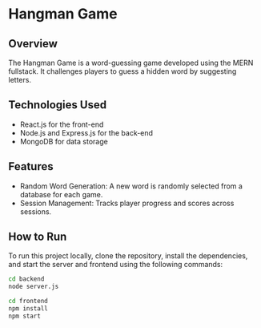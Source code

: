 # Hangman Game

## Overview
The Hangman Game is a word-guessing game developed using the MERN fullstack. It challenges players to guess a hidden word by suggesting letters.

## Technologies Used
- React.js for the front-end
- Node.js and Express.js for the back-end
- MongoDB for data storage

## Features
- Random Word Generation: A new word is randomly selected from a database for each game.
- Session Management: Tracks player progress and scores across sessions.

## How to Run
To run this project locally, clone the repository, install the dependencies, and start the server and frontend using the following commands:

```bash
cd backend
node server.js

cd frontend
npm install
npm start
